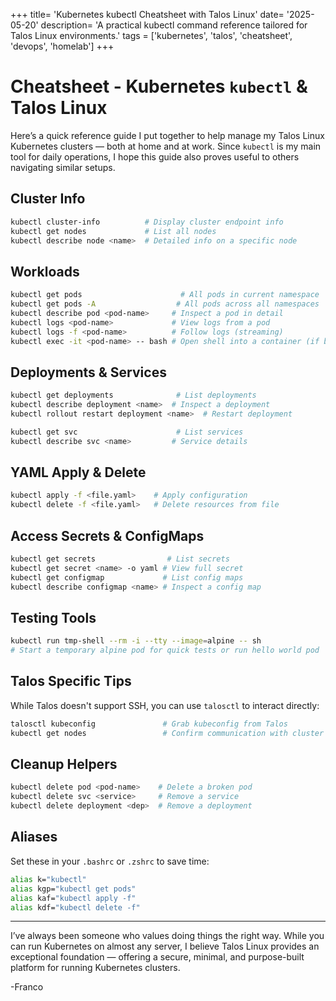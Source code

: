 +++
title= 'Kubernetes kubectl Cheatsheet with Talos Linux'
date= '2025-05-20'
description= 'A practical kubectl command reference tailored for Talos Linux environments.'
tags = ['kubernetes', 'talos', 'cheatsheet', 'devops', 'homelab']
+++
# Cheatsheet - Kubernetes `kubectl` & Talos Linux

Here’s a quick reference guide I put together to help manage my Talos Linux Kubernetes clusters — both at home and at work. Since `kubectl` is my main tool for daily operations, I hope this guide also proves useful to others navigating similar setups.

##  Cluster Info

```bash
kubectl cluster-info          # Display cluster endpoint info
kubectl get nodes             # List all nodes
kubectl describe node <name>  # Detailed info on a specific node
```

## Workloads

```bash
kubectl get pods                      # All pods in current namespace
kubectl get pods -A                  # All pods across all namespaces
kubectl describe pod <pod-name>     # Inspect a pod in detail
kubectl logs <pod-name>             # View logs from a pod
kubectl logs -f <pod-name>          # Follow logs (streaming)
kubectl exec -it <pod-name> -- bash # Open shell into a container (if bash is available)
```

##  Deployments & Services

```bash
kubectl get deployments              # List deployments
kubectl describe deployment <name>  # Inspect a deployment
kubectl rollout restart deployment <name>  # Restart deployment

kubectl get svc                      # List services
kubectl describe svc <name>         # Service details
```

## YAML Apply & Delete

```bash
kubectl apply -f <file.yaml>    # Apply configuration
kubectl delete -f <file.yaml>   # Delete resources from file
```

##  Access Secrets & ConfigMaps

```bash
kubectl get secrets                # List secrets
kubectl get secret <name> -o yaml # View full secret
kubectl get configmap             # List config maps
kubectl describe configmap <name> # Inspect a config map
```

## Testing Tools

```bash
kubectl run tmp-shell --rm -i --tty --image=alpine -- sh
# Start a temporary alpine pod for quick tests or run hello world pod
```

## Talos Specific Tips

While Talos doesn't support SSH, you can use `talosctl` to interact directly:

```bash
talosctl kubeconfig               # Grab kubeconfig from Talos
kubectl get nodes                 # Confirm communication with cluster
```

## Cleanup Helpers

```bash
kubectl delete pod <pod-name>    # Delete a broken pod
kubectl delete svc <service>     # Remove a service
kubectl delete deployment <dep>  # Remove a deployment
```

##  Aliases

Set these in your `.bashrc` or `.zshrc` to save time:

```bash
alias k="kubectl"
alias kgp="kubectl get pods"
alias kaf="kubectl apply -f"
alias kdf="kubectl delete -f"
```

---

I’ve always been someone who values doing things the right way. While you can run Kubernetes on almost any server, I believe Talos Linux provides an exceptional foundation — offering a secure, minimal, and purpose-built platform for running Kubernetes clusters. 

-Franco

